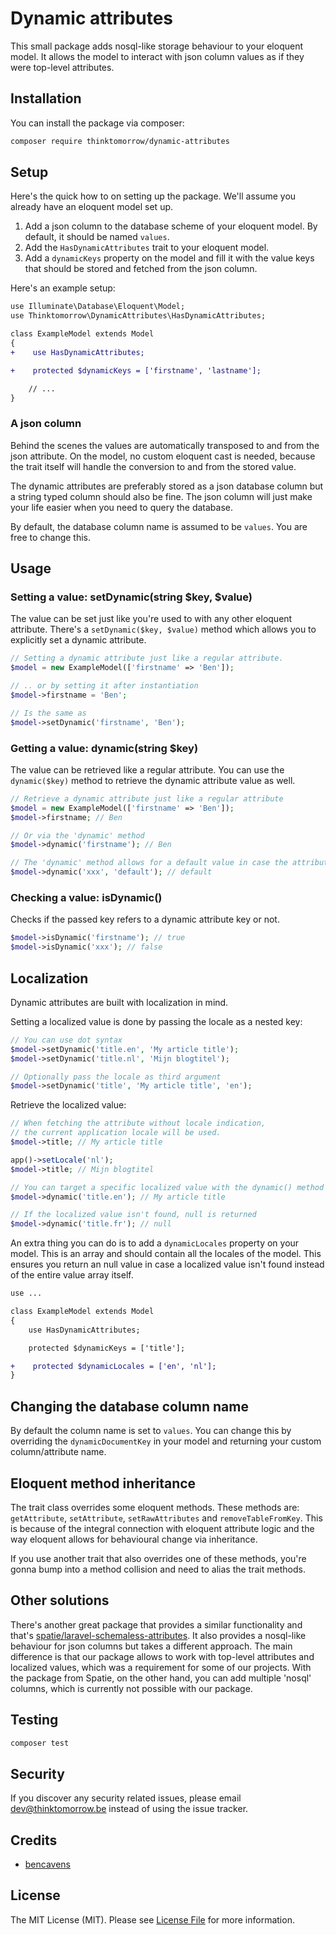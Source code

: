 # Dynamic attributes

This small package adds nosql-like storage behaviour to your eloquent model. It allows the model to interact
with json column values as if they were top-level attributes. 

## Installation

You can install the package via composer:

```bash
composer require thinktomorrow/dynamic-attributes
``` 

## Setup
Here's the quick how to on setting up the package. We'll assume you already have an eloquent model set up.
1. Add a json column to the database scheme of your eloquent model. By default, it should be named `values`.
2. Add the `HasDynamicAttributes` trait to your eloquent model.
3. Add a `dynamicKeys` property on the model and fill it with the value keys that should be stored and fetched from the json column.

Here's an example setup:

```diff
use Illuminate\Database\Eloquent\Model;
use Thinktomorrow\DynamicAttributes\HasDynamicAttributes;

class ExampleModel extends Model
{
+    use HasDynamicAttributes;

+    protected $dynamicKeys = ['firstname', 'lastname'];

    // ...
}
```

### A json column
Behind the scenes the values are automatically transposed to and from the json attribute. 
On the model, no custom eloquent cast is needed, because the trait itself will handle the conversion to and from the stored value. 

The dynamic attributes are preferably stored as a json database column but a string typed column should also be fine. The json column will just make your life easier when you need to query the database.

By default, the database column name is assumed to be `values`. You are free to change this. 

## Usage

### Setting a value: setDynamic(string $key, $value)
The value can be set just like you're used to with any other eloquent attribute. There's a `setDynamic($key, $value)` method which allows you to explicitly set a dynamic attribute.
``` php
// Setting a dynamic attribute just like a regular attribute.
$model = new ExampleModel(['firstname' => 'Ben']);

// .. or by setting it after instantiation
$model->firstname = 'Ben';

// Is the same as
$model->setDynamic('firstname', 'Ben');
```

### Getting a value: dynamic(string $key)
The value can be retrieved like a regular attribute. You can use the `dynamic($key)` method to retrieve the dynamic attribute value as well.
``` php
// Retrieve a dynamic attribute just like a regular attribute
$model = new ExampleModel(['firstname' => 'Ben']);
$model->firstname; // Ben

// Or via the 'dynamic' method
$model->dynamic('firstname'); // Ben

// The 'dynamic' method allows for a default value in case the attribute isn't found
$model->dynamic('xxx', 'default'); // default
```

### Checking a value: isDynamic()
Checks if the passed key refers to a dynamic attribute key or not. 
```php
$model->isDynamic('firstname'); // true
$model->isDynamic('xxx'); // false
```

## Localization
Dynamic attributes are built with localization in mind. 

Setting a localized value is done by passing the locale as a nested key:
``` php
// You can use dot syntax
$model->setDynamic('title.en', 'My article title');
$model->setDynamic('title.nl', 'Mijn blogtitel');

// Optionally pass the locale as third argument
$model->setDynamic('title', 'My article title', 'en');
```

Retrieve the localized value: 
``` php
// When fetching the attribute without locale indication, 
// the current application locale will be used.  
$model->title; // My article title 

app()->setLocale('nl');
$model->title; // Mijn blogtitel

// You can target a specific localized value with the dynamic() method
$model->dynamic('title.en'); // My article title

// If the localized value isn't found, null is returned
$model->dynamic('title.fr'); // null
```

An extra thing you can do is to add a `dynamicLocales` property on your model. This is an array and should contain all the locales of the model. This ensures you return an null value in case a localized value isn't found instead of the entire value array itself.
```diff
use ...

class ExampleModel extends Model
{
    use HasDynamicAttributes;

    protected $dynamicKeys = ['title'];

+    protected $dynamicLocales = ['en', 'nl'];
}
```


## Changing the database column name
By default the column name is set to `values`. You can change this by overriding the `dynamicDocumentKey` in your model and returning your custom column/attribute name.

## Eloquent method inheritance
The trait class overrides some eloquent methods. These methods are: `getAttribute`, `setAttribute`, `setRawAttributes` and `removeTableFromKey`.
This is because of the integral connection with eloquent attribute logic and the way eloquent allows for behavioural change via inheritance.
 
If you use another trait that also overrides one of these methods, you're gonna bump into a method collision and need to alias the trait methods. 

## Other solutions
There's another great package that provides a similar functionality and that's [spatie/laravel-schemaless-attributes](https://github.com/spatie/laravel-schemaless-attributes).
It also provides a nosql-like behaviour for json columns but takes a different approach. The main difference is that our package allows to work with top-level attributes and localized values, which was a requirement
for some of our projects. With the package from Spatie, on the other hand, you can add multiple 'nosql' columns, which is currently not possible with our package.

## Testing

``` bash
composer test
```


## Security

If you discover any security related issues, please email dev@thinktomorrow.be instead of using the issue tracker.

## Credits

- [bencavens](https://github.com/bencavens)

## License

The MIT License (MIT). Please see [License File](LICENSE.md) for more information.
